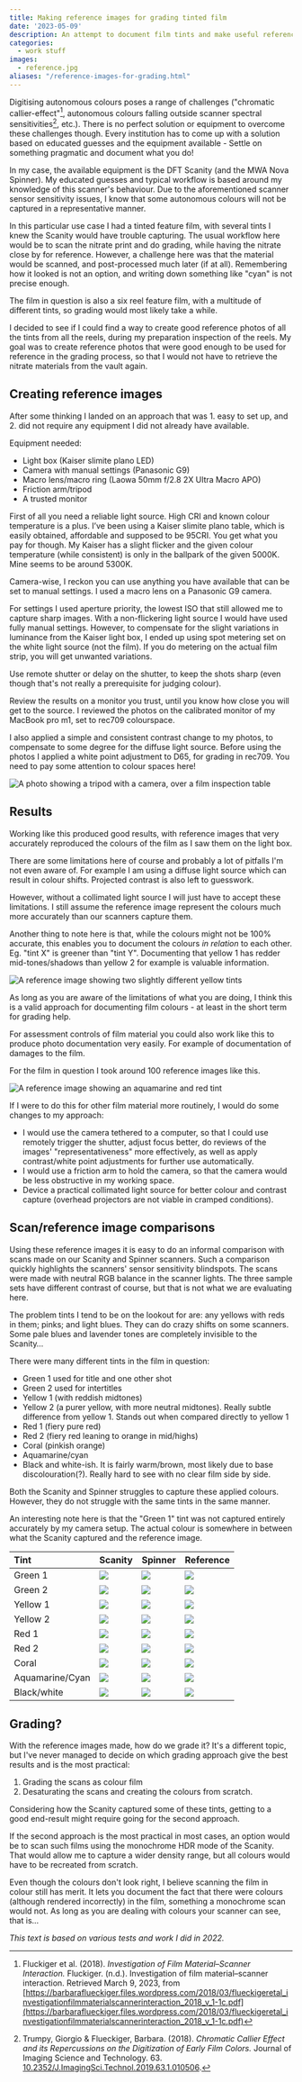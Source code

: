```yaml
---
title: Making reference images for grading tinted film
date: '2023-05-09'
description: An attempt to document film tints and make useful reference images for grading.
categories: 
  - work stuff
images:
  - reference.jpg
aliases: "/reference-images-for-grading.html"
---
```


Digitising autonomous colours poses a range of challenges ("chromatic callier-effect"[^1], autonomous colours falling outside scanner spectral sensitivities[^2], etc.).
There is no perfect solution or equipment to overcome these challenges though.
Every institution has to come up with a solution based on educated guesses and the equipment available - Settle on something pragmatic and document what you do!

In my case, the available equipment is the DFT Scanity (and the MWA Nova Spinner).
My educated guesses and typical workflow is based around my knowledge of this scanner's behaviour.
Due to the aforementioned scanner sensor sensitivity issues, I know that some autonomous colours will not be captured in a representative manner.


In this particular use case I had a tinted feature film, with several tints I knew the Scanity would have trouble capturing.
The usual workflow here would be to scan the nitrate print and do grading, while having the nitrate close by for reference.
However, a challenge here was that the material would be scanned, and post-processed much later (if at all).
Remembering how it looked is not an option, and writing down something like "cyan" is not precise enough.

The film in question is also a six reel feature film, with a multitude of different tints, so grading would most likely take a while.


I decided to see if I could find a way to create good reference photos of all the tints from all the reels, during my preparation inspection of the reels.
My goal was to create reference photos that were good enough to be used for reference in the grading process, so that I would not have to retrieve the nitrate materials from the vault again.
 
## Creating reference images
After some thinking I landed on an approach that was 1. easy to set up, and 2. did not require any equipment I did not already have available.

Equipment needed:
- Light box (Kaiser slimite plano LED)
- Camera with manual settings (Panasonic G9)
- Macro lens/macro ring (Laowa 50mm f/2.8 2X Ultra Macro APO)
- Friction arm/tripod
- A trusted monitor

First of all you need a reliable light source.
High CRI and known colour temperature is a plus.
I’ve been using a Kaiser slimite plano table, which is easily obtained, affordable and supposed to be 95CRI.
You get what you pay for though.
My Kaiser has a slight flicker and the given colour temperature (while consistent) is only in the ballpark of the given 5000K.
Mine seems to be around 5300K.

 
Camera-wise, I reckon you can use anything you have available that can be set to manual settings.
I used a macro lens on a Panasonic G9 camera.


For settings I used aperture priority, the lowest ISO that still allowed me to capture  sharp images.
With a non-flickering light source I would have used fully manual settings.
However, to compensate for the slight variations in luminance from the Kaiser light box, I ended up using spot metering set on the white light source (not the film).
If you do metering on the actual film strip, you will get unwanted variations.


Use remote shutter or delay on the shutter, to keep the shots sharp (even though that's not really a prerequisite for judging colour).
 
Review the results on a monitor you trust, until you know how close you will get to the source.
I reviewed the photos on the calibrated monitor of my MacBook pro m1, set to rec709 colourspace.


I also applied a simple and consistent contrast change to my photos, to compensate to some degree for the diffuse light source.
Before using the photos I applied a white point adjustment to D65, for grading in rec709.
You need to pay some attention to colour spaces here!

![A photo showing a tripod with a camera, over a film inspection table](tripod.jpg "Camera and tripod setup")

## Results
Working like this produced good results, with reference images that very accurately reproduced the colours of the film as I saw them on the light box. 

There are some limitations here of course and probably a lot of pitfalls I'm not even aware of.
For example I am using a diffuse light source which can result in colour shifts.
Projected contrast is also left to guesswork.


However, without a collimated light source I will just have to accept these limitations.
I still assume the reference image represent the colours much more accurately than our scanners capture them.


Another thing to note here is that, while the colours might not be 100% accurate, this enables you to document the colours *in relation* to each other.
Eg. "tint X" is greener than "tint Y".
Documenting that yellow 1 has redder mid-tones/shadows than yellow 2 for example is valuable information.

![A reference image showing two slightly different yellow tints](reference2.jpg "Two different yellows")

As long as you are aware of the limitations of what you are doing, I think this is a valid approach for documenting film colours - at least in the short term for grading help.

For assessment controls of film material you could also work like this to produce photo documentation very easily.
For example of documentation of damages to the film.


For the film in question I took around 100 reference images like this.

![A reference image showing an aquamarine and red tint](reference.jpg "Typical reference image")

If I were to do this for other film material more routinely, I would do some changes to my approach:
- I would use the camera tethered to a computer, so that I could use remotely trigger the shutter, adjust focus better, do reviews of the images' "representativeness" more effectively, as well as apply contrast/white point adjustments for further use automatically.
- I would use a friction arm to hold the camera, so that the camera would be less obstructive in my working space.
- Device a practical collimated light source for better colour and contrast capture (overhead projectors are not viable in cramped conditions). 

## Scan/reference image comparisons

Using these reference images it is easy to do an informal comparison with scans made on our Scanity and Spinner scanners.
Such a comparison quickly highlights the scanners' sensor sensitivity blindspots.
The scans were made with neutral RGB balance in the scanner lights.
The three sample sets have different contrast of course, but that is not what we are evaluating here.
 
The problem tints I tend to be on the lookout for are: any yellows with reds in them; pinks; and light blues.
They can do crazy shifts on some scanners.
Some pale blues and lavender tones are completely invisible to the Scanity…

There were many different tints in the film in question:
- Green 1 used for title and one other shot
- Green 2 used for intertitles
- Yellow 1 (with reddish midtones)
- Yellow 2 (a purer yellow, with more neutral midtones). 
Really subtle difference from yellow 1.
Stands out when compared directly to yellow 1
- Red 1 (fiery pure red)
- Red 2 (fiery red leaning to orange in mid/highs)
- Coral (pinkish orange)
- Aquamarine/cyan
- Black and white-ish. 
It is fairly warm/brown, most likely due to base discolouration(?).
Really hard to see with no clear film side by side.

Both the Scanity and Spinner struggles to capture these applied colours.
However, they do not struggle with the same tints in the same manner.


An interesting note here is that the "Green 1" tint was not captured entirely accurately by my camera setup.
The actual colour is somewhere in between what the Scanity captured and the reference image.

| Tint | Scanity | Spinner | Reference |
|:--|:--|:--|:--|
| Green 1 | ![](scanity-green-1.png) | ![](spinner-green-1.png) | ![](ref-green-1.png) |
| Green 2 | ![](scanity-green-2.png) | ![](spinner-green-2.png) | ![](ref-green-2.png) |
| Yellow 1 | ![](scanity-yellow-1.png) | ![](spinner-yellow-1.png) | ![](ref-yellow-1.png) |
| Yellow 2 | ![](scanity-yellow-2.png) | ![](spinner-yellow-2.png) | ![](ref-yellow-2.png) |
| Red 1 | ![](scanity-red-1.png) | ![](spinner-red-1.png) | ![](ref-red-1.png) |
| Red 2 | ![](scanity-red-2.png) | ![](spinner-red-2.png) | ![](ref-red-2.png) |
| Coral | ![](scanity-coral-1.png) | ![](spinner-coral-1.png) | ![](ref-coral-1.png) |
| Aquamarine/Cyan | ![](scanity-cyan-1.png) | ![](spinner-cyan-1.png) | ![](ref-cyan-1.png) |
| Black/white | ![](scanity-bw-1.png) | ![](spinner-bw-1.png) | ![](ref-bw-1.png) |

## Grading?
With the reference images made, how do we grade it? It's a different topic, but I've never managed to decide on which grading approach give the best results and is the most practical: 

1. Grading the scans as colour film 
2. Desaturating the scans and creating the colours from scratch.

Considering how the Scanity captured some of these tints, getting to a good end-result might require going for the second approach.


If the second approach is the most practical in most cases, an option would be to scan such films using the monochrome HDR mode of the Scanity.
That would allow me to capture a wider density range, but all colours would have to be recreated from scratch.

Even though the colours don't look right, I believe scanning the film in colour still has merit.
It lets you document the fact that there were colours (although rendered incorrectly) in the film, something a monochrome scan would not.
As long as you are dealing with colours your scanner can see, that is...

*This text is based on various tests and work I did in 2022.*

[^1]: Fluckiger et al. (2018). *Investigation of Film Material–Scanner Interaction.* Fluckiger. (n.d.). Investigation of film material–scanner interaction. Retrieved March 9, 2023, from [https://barbaraflueckiger.files.wordpress.com/2018/03/flueckigeretal_investigationfilmmaterialscannerinteraction_2018_v_1-1c.pdf](https://barbaraflueckiger.files.wordpress.com/2018/03/flueckigeretal_investigationfilmmaterialscannerinteraction_2018_v_1-1c.pdf)
[^2]: Trumpy, Giorgio & Flueckiger, Barbara. (2018). *Chromatic Callier Effect and its Repercussions on the Digitization of Early Film Colors.* Journal of Imaging Science and Technology. 63. [10.2352/J.ImagingSci.Technol.2019.63.1.010506](https://www.researchgate.net/publication/327937633_Chromatic_Callier_Effect_and_its_Repercussions_on_the_Digitization_of_Early_Film_Colors).
